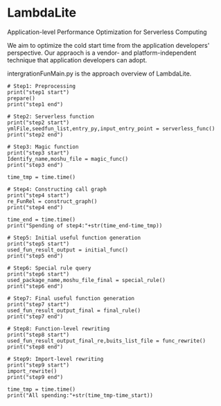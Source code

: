 # LambdaLite
Application-level Performance Optimization for Serverless Computing

We aim to optimize the cold start time from the application developers' perspective. Our appraoch is a vendor- and platform-independent technique that application developers can adopt.

intergrationFunMain.py is the approach overview of LambdaLite.

    # Step1: Preprocessing
    print("step1 start")
    prepare()
    print("step1 end")

    # Step2: Serverless function
    print("step2 start")
    ymlFile,seedfun_list,entry_py,input_entry_point = serverless_func()
    print("step2 end")

    # Step3: Magic function
    print("step3 start")
    Identify_name,moshu_file = magic_func()
    print("step3 end")

    time_tmp = time.time()

    # Step4: Constructing call graph 
    print("step4 start")
    re_FunRel = construct_graph()
    print("step4 end")

    time_end = time.time()
    print("Spending of step4:"+str(time_end-time_tmp))

    # Step5: Initial useful function generation
    print("step5 start")
    used_fun_result_output = initial_func()
    print("step5 end")

    # Step6: Special rule query
    print("step6 start")
    used_package_name,moshu_file_final = special_rule()
    print("step6 end")

    # Step7: Final useful function generation
    print("step7 start")
    used_fun_result_output_final = final_rule()
    print("step7 end")

    # Step8: Function-level rewriting
    print("step8 start")
    used_fun_result_output_final_re,buits_list_file = func_rewrite()
    print("step8 end")

    # Step9: Import-level rewriting
    print("step9 start")
    import_rewrite()
    print("step9 end")

    time_tmp = time.time()
    print("All spending:"+str(time_tmp-time_start))
